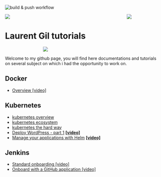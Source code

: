![build & push workflow](https://github.com/angegar/angegar.github.io/actions/workflows/build.yml/badge.svg)


<div style="float: right;width:100px">
<img src="https://render.bitstrips.com/v2/cpanel/fb695398-7ef1-4461-987b-73d3a97805fd-bc9fa5d8-e141-4ea4-879d-bc3d4b22abbc-v1.png?transparent=1&palette=1"/>
</div>
<div style="fload:left;width:300px">
<img src="https://www.underconsideration.com/brandnew/archives/dxc_technology_logo_new.png"/>
</div>

# Laurent Gil tutorials
 <div  style="display: block; margin: auto; width:50%">
<img src="https://render.bitstrips.com/v2/cpanel/2a76175b-e7ff-4ec0-b4e0-00ebb1828eb8-bc9fa5d8-e141-4ea4-879d-bc3d4b22abbc-v1.png?transparent=1&palette=1"/>
 </div>

Welcome to my github page, you will find here documentations and tutorials on several subject on which i had the opportunity to work on.

## Docker

- [Overview [video]](https://dxc.workplace.com/100023348342367/videos/579408879514052/)
  
## Kubernetes

- [kubernetes overview](kubernetes-overview/README.md)
- [kubernetes ecosystem](kubernetes/k8s_ecosystem.md)
- [kubernetes the hard way](kubernetes-basics/README.md)
- [Deploy WordPress - part 1](kubernetes-wordpress/README.md) [**[video]**](https://dxc.workplace.com/100022623742139/videos/666197697477682)
- [Manage your applications with Helm](kubernetes-helm/README.md) [**[video]**](https://dxc.workplace.com/100022623742139/videos/724290418335076/)

## Jenkins

- [Standard onboarding [video]](https://dxc.workplace.com/100022938067041/videos/696839277757335/)
- [Onboard with a GitHub application [video]](https://dxc.workplace.com/100022938067041/videos/706664710108125/)
